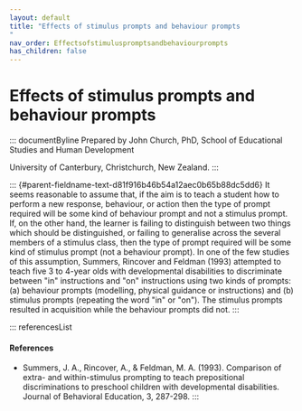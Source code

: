```yaml
---
layout: default
title: "Effects of stimulus prompts and behaviour prompts 
"
nav_order: Effectsofstimuluspromptsandbehaviourprompts
has_children: false
---
```

# Effects of stimulus prompts and behaviour prompts 


::: documentByline
Prepared by John Church, PhD, School of Educational Studies and Human
Development

University of Canterbury, Christchurch, New Zealand.
:::

::: {#parent-fieldname-text-d81f916b46b54a12aec0b65b88dc5dd6}
It seems reasonable to assume that, if the aim is to teach a student how
to perform a new response, behaviour, or action then the type of prompt
required will be some kind of behaviour prompt and not a stimulus
prompt. If, on the other hand, the learner is failing to distinguish
between two things which should be distinguished, or failing to
generalise across the several members of a stimulus class, then the type
of prompt required will be some kind of stimulus prompt (not a behaviour
prompt). In one of the few studies of this assumption, Summers, Rincover
and Feldman (1993) attempted to teach five 3 to 4-year olds with
developmental disabilities to discriminate between \"in\" instructions
and \"on\" instructions using two kinds of prompts: (a) behaviour
prompts (modelling, physical guidance or instructions) and (b) stimulus
prompts (repeating the word "in" or "on"). The stimulus prompts resulted
in acquisition while the behaviour prompts did not.
:::

::: referencesList
#### References

-   Summers, J. A., Rincover, A., & Feldman, M. A. (1993). Comparison of
    extra- and within-stimulus prompting to teach prepositional
    discriminations to preschool children with developmental
    disabilities. Journal of Behavioral Education, 3, 287-298.
:::
